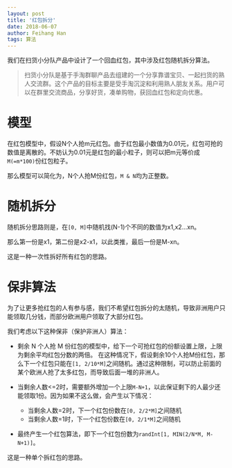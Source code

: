 ```yaml
---
layout: post
title: '红包拆分'
date: 2018-06-07
author: Feihang Han
tags: 算法
---
```


我们在扫货小分队产品中设计了一个回血红包，其中涉及红包随机拆分算法。

> 扫货小分队是基于手淘群聊产品去组建的一个分享靠谱宝贝、一起扫货的熟人交流群。这个产品的目标主要是受手淘沉淀和利用熟人朋友关系。用户可以在群里交流商品，分享好货，凑单购物，获回血红包和定向优惠。

# 模型

在红包模型中，假设N个人抢m元红包。由于红包最小数值为0.01元，红包可抢的数值是离散的。不妨认为0.01元是红包的最小粒子，则可以把m元等价成`M(=m*100)`份红包粒子。

那么模型可以简化为，N个人抢M份红包，`M & N`均为正整数。

# 随机拆分

随机拆分思路则是，在`[0, M]`中随机找(N-1)个不同的数值为x1,x2...xn。

那么第一份是x1，第二份是x2-x1，以此类推，最后一份是M-xn。

这是一种一次性拆好所有红包的思路。

# 保非算法

为了让更多抢红包的人有参与感，我们不希望红包拆分的太随机，导致非洲用户只能领取几分钱，而部分欧洲用户领取了大部分红包。

我们考虑以下这种保非（保护非洲人）算法：

- 剩余 N 个人抢 M 份红包的模型中，给下一个可抢红包的份额设置上限，上限为剩余平均红包分数的两倍。
在这种情况下，假设剩余10个人抢M份红包，那么下一个红包只能在`[1, 2/10*M]`之间随机。通过这种限制，可以防止前面的某个欧洲人抢了太多红包，而导致后面一堆的非洲人。


- 当剩余人数<=2时，需要额外增加一个上限`M-N+1`，以此保证剩下的人最少还能领取1份。因为如果不这么做，会产生以下情况：
    - 当剩余人数=2时，下一个红包份数在`[0, 2/2*M]`之间随机
    - 当剩余人数=1时，下一个红包份数在`[0, 2/1*M]`之间随机

- 最终产生一个红包算法，即下一个红包份数为`randInt[1, MIN(2/N*M, M-N+1)]`。

这是一种单个拆红包的思路。
